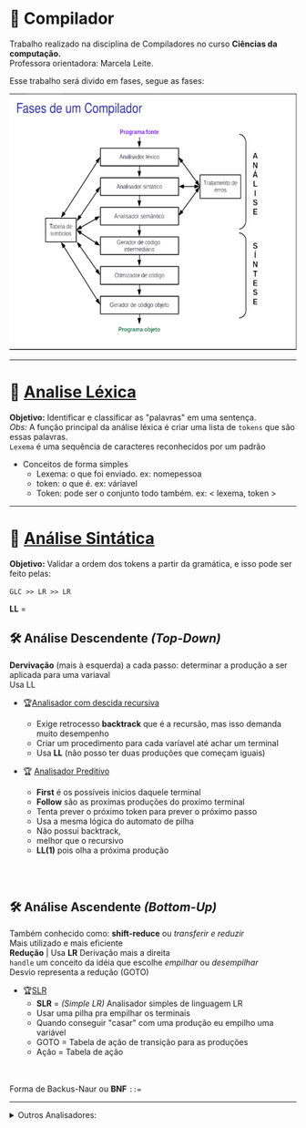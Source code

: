 # 🚀 Compilador
Trabalho realizado na disciplina de Compiladores no curso **Ciências da computação.**<br>
Professora orientadora: Marcela Leite.

Esse trabalho será divido em fases, segue as fases:

<p align="center">
<img src="img/fases_compilador.png" width="650" text-align="center" height="450">
</p>

________

# 📌 [Analise Léxica](analisador_lexico)
**Objetivo:** Identificar e classificar as "palavras" em uma sentença.<br>
*Obs:* A função principal da análise léxica é criar uma lista de `tokens` que são essas palavras.<br>
`Lexema` é uma sequência de caracteres reconhecidos por um padrão<br>

* Conceitos de forma simples
  * Lexema: o que foi enviado. ex: nomepessoa
  * token: o que é. ex: váriavel
  * Token: pode ser o conjunto todo também. ex: < lexema, token >

___
# 📌 [Análise Sintática](analisador_sintatico)
**Objetivo:** Validar a ordem dos tokens a partir da gramática, e isso pode ser feito pelas:

`GLC >> LR >> LR`

**LL** = 


## 🛠️ Análise Descendente *(Top-Down)*
**Dervivação** (mais à esquerda)
 a cada passo: determinar a produção a ser aplicada para uma variaval<br>
 Usa LL

* 🏆[Analisador com descida recursiva](analisador_sintatico/top_down/descida_recursiva_v2/)
  * Exige retrocesso **backtrack** que é a recursão, mas isso demanda muito desempenho
  * Criar um procedimento para cada varíavel até achar um terminal
  * Usa **LL** (não posso ter duas produções que começam iguais)


* 🏆 [Analisador Preditivo](analisador_sintatico/top_down/analisador_preditivo/)
    * **First** é os possíveis inicios daquele terminal
    * **Follow** são as proxímas produções do proxímo terminal
    * Tenta prever o próximo token para prever o próximo passo
    * Usa a mesma lógica do automato de pilha
    * Não possui backtrack,
    * melhor que o recursivo
    * **LL(1)** pois olha a próxima produção

<br><br>

## 🛠️ Análise Ascendente *(Bottom-Up)*
Também conhecido como: **shift-reduce** ou _transferir e reduzir_<br>
Mais utilizado e mais eficiente <br>
**Redução** | Usa **LR** Derivação mais a direita
<br>
`handle` um conceito da idéia que escolhe _empilhar_ ou _desempilhar_<br>
Desvio representa a redução (GOTO)


* 🏆[SLR](analisador_sintatico/top_down/descida_recursiva_v2/)
  * **SLR** = *(Simple LR)* Analisador simples de linguagem LR
  * Usar uma pilha pra empilhar os terminais
  * Quando conseguir "casar" com uma produção eu empilho uma variável
  * GOTO = Tabela de ação de transição para as produções
  * Ação = Tabela de ação


<br><br>
Forma de Backus-Naur ou **BNF** `::=`
___________
<details>

<summary> Outros Analisadores:</summary>
<br>
<br>

#### 📌 Análise Sintática

#### 📌 Análise Semântica

#### 📌 Gerador de código Intermediário

#### 📌 Otimizador de código

#### 📌 Gerador de código objeto


</details>